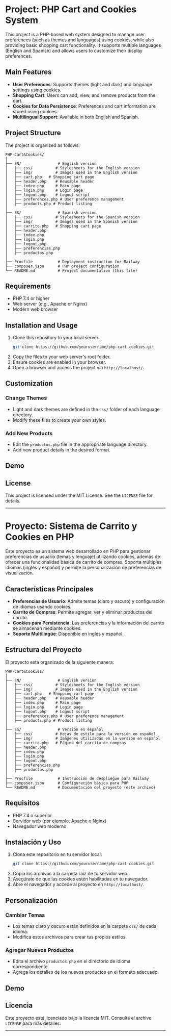 # Project: PHP Cart and Cookies System

This project is a PHP-based web system designed to manage user preferences (such as themes and languages) using cookies, while also providing basic shopping cart functionality. It supports multiple languages (English and Spanish) and allows users to customize their display preferences.

## Main Features

- **User Preferences**: Supports themes (light and dark) and language settings using cookies.
- **Shopping Cart**: Users can add, view, and remove products from the cart.
- **Cookies for Data Persistence**: Preferences and cart information are stored using cookies.
- **Multilingual Support**: Available in both English and Spanish.

## Project Structure

The project is organized as follows:

```
PHP-Cart&Cookies/
│
├── EN/                # English version
│   ├── css/          # Stylesheets for the English version
│   ├── img/          # Images used in the English version
│   ├── cart.php   # Shopping cart page
│   ├── header.php    # Reusable header
│   ├── index.php     # Main page
│   ├── login.php     # Login page
│   ├── logout.php    # Logout script
│   ├── preferences.php # User preference management
│   ├── products.php # Product listing
│
├── ES/                # Spanish version
│   ├── css/          # Stylesheets for the Spanish version
│   ├── img/          # Images used in the Spanish version
│   ├── carrito.php   # Shopping cart page
│   ├── header.php
│   ├── index.php
│   ├── login.php
│   ├── logout.php
│   ├── preferencias.php
│   ├── productos.php
│
├── Procfile           # Deployment instruction for Railway
├── composer.json      # PHP project configuration
└── README.md          # Project documentation (this file)
```

## Requirements

- PHP 7.4 or higher
- Web server (e.g., Apache or Nginx)
- Modern web browser

## Installation and Usage

1. Clone this repository to your local server:
   ```bash
   git clone https://github.com/yourusername/php-cart-cookies.git
   ```
2. Copy the files to your web server's root folder.
3. Ensure cookies are enabled in your browser.
4. Open a browser and access the project via `http://localhost/`.

## Customization

### Change Themes

- Light and dark themes are defined in the `css/` folder of each language directory.
- Modify these files to create your own styles.

### Add New Products

- Edit the `productos.php` file in the appropriate language directory.
- Add new product details in the desired format.

## Demo


## License

This project is licensed under the MIT License. See the `LICENSE` file for details.


---

# Proyecto: Sistema de Carrito y Cookies en PHP

Este proyecto es un sistema web desarrollado en PHP para gestionar preferencias de usuario (temas y lenguaje) utilizando cookies, además de ofrecer una funcionalidad básica de carrito de compras. Soporta múltiples idiomas (inglés y español) y permite la personalización de preferencias de visualización.

## Características Principales

- **Preferencias de Usuario**: Admite temas (claro y oscuro) y configuración de idiomas usando cookies.
- **Carrito de Compras**: Permite agregar, ver y eliminar productos del carrito.
- **Cookies para Persistencia**: Las preferencias y la información del carrito se almacenan mediante cookies.
- **Soporte Multilingüe**: Disponible en inglés y español.

## Estructura del Proyecto

El proyecto está organizado de la siguiente manera:

```
PHP-Cart&Cookies/
│
├── EN/                # English version
│   ├── css/          # Stylesheets for the English version
│   ├── img/          # Images used in the English version
│   ├── cart.php   # Shopping cart page
│   ├── header.php    # Reusable header
│   ├── index.php     # Main page
│   ├── login.php     # Login page
│   ├── logout.php    # Logout script
│   ├── preferences.php # User preference management
│   ├── products.php # Product listing
│
├── ES/                # Versión en español
│   ├── css/          # Hojas de estilo para la versión en español
│   ├── img/          # Imágenes utilizadas en la versión en español
│   ├── carrito.php   # Página del carrito de compras
│   ├── header.php
│   ├── index.php
│   ├── login.php
│   ├── logout.php
│   ├── preferencias.php
│   ├── productos.php
│
├── Procfile           # Instrucción de despliegue para Railway
├── composer.json      # Configuración básica para PHP
└── README.md          # Documentación del proyecto (este archivo)
```

## Requisitos

- PHP 7.4 o superior
- Servidor web (por ejemplo, Apache o Nginx)
- Navegador web moderno

## Instalación y Uso

1. Clona este repositorio en tu servidor local:
   ```bash
   git clone https://github.com/yourusername/php-cart-cookies.git
   ```
2. Copia los archivos a la carpeta raíz de tu servidor web.
3. Asegúrate de que las cookies estén habilitadas en tu navegador.
4. Abre el navegador y accede al proyecto en `http://localhost/`.

## Personalización

### Cambiar Temas

- Los temas claro y oscuro están definidos en la carpeta `css/` de cada idioma.
- Modifica estos archivos para crear tus propios estilos.

### Agregar Nuevos Productos

- Edita el archivo `productos.php` en el directorio de idioma correspondiente.
- Agrega los detalles de los nuevos productos en el formato adecuado.

## Demo



## Licencia

Este proyecto está licenciado bajo la licencia MIT. Consulta el archivo `LICENSE` para más detalles.


---